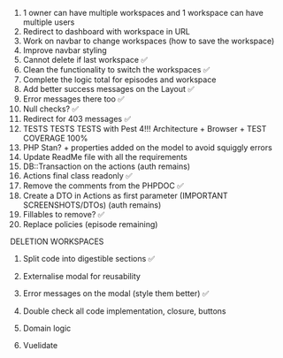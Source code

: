 1. 1 owner can have multiple workspaces and 1 workspace can have multiple users
2. Redirect to dashboard with workspace in URL
3. Work on navbar to change workspaces (how to save the workspace)
4. Improve navbar styling
5. Cannot delete if last workspace ✅
6. Clean the functionality to switch the workspaces ✅
7. Complete the logic total for episodes and workspace 
8. Add better success messages on the Layout ✅
9. Error messages there too ✅
10. Null checks? ✅
11. Redirect for 403 messages ✅
12. TESTS TESTS TESTS with Pest 4!!! Architecture + Browser + TEST COVERAGE 100%
13. PHP Stan? + properties added on the model to avoid squiggly errors
14. Update ReadMe file with all the requirements
15. DB::Transaction on the actions (auth remains)
16. Actions final class readonly ✅
17. Remove the comments from the PHPDOC ✅
18. Create a DTO in Actions as first parameter (IMPORTANT SCREENSHOTS/DTOs) (auth remains)
19. Fillables to remove? ✅
20. Replace policies (episode remaining)


DELETION WORKSPACES
1. Split code into digestible sections ✅
2. Externalise modal for reusability
3. Error messages on the modal (style them better) ✅
4. Double check all code implementation, closure, buttons


1. Domain logic 
2. Vuelidate
